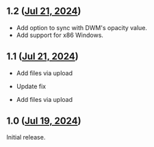 ## 1.2 ([Jul 21, 2024](https://github.com/ramensoftware/windhawk-mods/blob/120bd157b2a8eb1c99a1ebd8363686cbc40de906/mods/accent-color-sync.wh.cpp))

* Add option to sync with DWM's opacity value.
* Add support for x86 Windows.

## 1.1 ([Jul 21, 2024](https://github.com/ramensoftware/windhawk-mods/blob/45b792a63461caa9ac8c5864b83fcf26d724e549/mods/accent-color-sync.wh.cpp))

* Add files via upload

* Update fix

* Add files via upload

## 1.0 ([Jul 19, 2024](https://github.com/ramensoftware/windhawk-mods/blob/7bc74ba3694b934452c45f010dda182d70c1e222/mods/accent-color-sync.wh.cpp))

Initial release.
